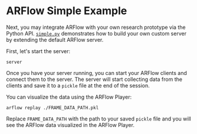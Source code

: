 # ARFlow Simple Example

Next, you may integrate ARFlow with your own research prototype via the Python API. [`simple.py`](simple.py) demonstrates how to build your own custom server by extending the default ARFlow server.

First, let's start the server:

```shell
server
```

Once you have your server running, you can start your ARFlow clients and connect them to the server. The server will start collecting data from the clients and save it to a `pickle` file at the end of the session.

You can visualize the data using the ARFlow Player:

```shell
arflow replay ./FRAME_DATA_PATH.pkl
```

Replace `FRAME_DATA_PATH` with the path to your saved `pickle` file and you will see the ARFlow data visualized in the ARFlow Player.
